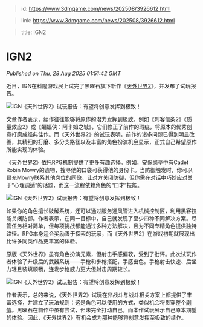 > id: https://www.3dmgame.com/news/202508/3926612.html

> link: https://www.3dmgame.com/news/202508/3926612.html

> title: IGN2

# IGN2
_Published on Thu, 28 Aug 2025 01:51:42 GMT_

近日，IGN在科隆游戏展上试完了黑曜石旗下新作《[天外世界2](https://www.3dmgame.com/games/twsj2/)》，并发布了试玩报告。

![IGN《天外世界2》试玩报告：有望将创意发挥到极致！](https://img.3dmgame.com/uploads/images/news/20250828/1756346302_472076.webp)

文章作者表示，续作往往能够将原作的潜力发挥到极致。例如《刺客信条2》《质量效应2》或《蝙蝠侠：阿卡姆之城》，它们修正了前作的瑕疵，将原本的优秀创意打磨成经典佳作。而《天外世界2》的试玩表明，前作的诸多问题已得到明显改善，其精细的打磨、多分支路径以及丰富的角色扮演机会显示，正式自己希望原作所能实现的体验。

《天外世界2》依托RPG机制提供了更多有趣选择。例如，安保岗亭中有Cadet Robin Mowry的遗物，搜寻他的口袋可获得他的身份卡。当防御触发时，你可以冒充Mowry联系其他岗位的同僚，让对方关闭防御，但你需在对话中巧妙应对关于“心理调适”的话题，而这一流程依赖角色的“口才”技能。

![IGN《天外世界2》试玩报告：有望将创意发挥到极致！](https://img.3dmgame.com/uploads/images/news/20250828/1756346311_817532.webp)

如果你的角色擅长破解系统，还可以通过服务通风管进入机械控制区，利用黑客技能关闭防御。作者表示，在同一目标中，自己就发现了至少四种不同解决方案。尽管任务相对简单，但每项挑战都能通过多种方法解决，且为不同专精角色提供独特路径。RPG本身适合奖励善于探索的玩家，而《天外世界2》在游戏初期就展现出比许多同类作品更丰富的体验。

原版《天外世界》虽有角色扮演元素，但射击手感偏软，受到了批评。此次试玩作者体验了升级后的武器系统——手枪和步枪搭配，手感出色。手枪射击快速、后坐力轻且装填顺畅，连发步枪威力更大但射击周期较长。

![IGN《天外世界2》试玩报告：有望将创意发挥到极致！](https://img.3dmgame.com/uploads/images/news/20250828/1756346439_278715.webp)

作者表示，总的来说，《天外世界2》试玩在非战斗与战斗相关方案上都提供了丰富选择，并建立了玩法规则：这是角色可以使用的方式，类似机会将贯穿整个[剧情](https://www.3dmgame.com/tag/juqing_1/)。黑曜石在前作中虽有尝试，但未完全打动自己，而本作试玩展示自己原本期望的体验。因此，《天外世界2》有机会成为那种能够将创意发挥至极致的续作。
